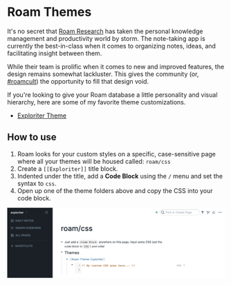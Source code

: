 # Roam Themes

It's no secret that [Roam Research](https://roamresearch.com/) has taken the personal knowledge management and productivity world by storm. The note-taking app is currently the best-in-class when it comes to organizing notes, ideas, and facilitating insight between them.

While their team is prolific when it comes to new and improved features, the design remains somewhat lackluster. This gives the community (or, [#roamcult](https://twitter.com/search?q=%23roamcult)) the opportunity to fill that design void.

If you're looking to give your Roam database a little personality and visual hierarchy, here are some of my favorite theme customizations.

- [Exploriter Theme](https://github.com/exploriter/roam-themes/tree/master/exploriter)

## How to use

1. Roam looks for your custom styles on a specific, case-sensitive page where all your themes will be housed called: `roam/css`
2. Create a `[[Exploriter]]` title block.
3. Indented under the title, add a **Code Block** using the `/` menu and set the syntax to `css`.
4. Open up one of the theme folders above and copy the CSS into your code block.

![](https://github.com/exploriter/roam-themes/blob/master/assets/roam-custom-css.png)
